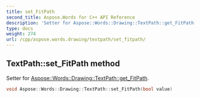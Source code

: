 ```yaml
---
title: set_FitPath
second_title: Aspose.Words for C++ API Reference
description: 'Setter for Aspose::Words::Drawing::TextPath::get_FitPath.'
type: docs
weight: 274
url: /cpp/aspose.words.drawing/textpath/set_fitpath/
---
```

## TextPath::set_FitPath method


Setter for [Aspose::Words::Drawing::TextPath::get_FitPath](../get_fitpath/).

```cpp
void Aspose::Words::Drawing::TextPath::set_FitPath(bool value)
```

